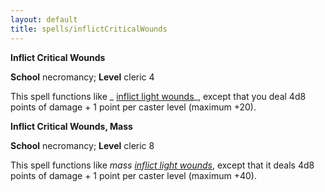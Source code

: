 ```yaml
---
layout: default
title: spells/inflictCriticalWounds
---
```

 **Inflict Critical Wounds**

**School** necromancy; **Level** cleric 4

This spell functions like _ [inflict light wounds](inflictLightWounds#_inflict-light-wounds)_, except that you deal 4d8 points of damage + 1 point per caster level (maximum +20).

**Inflict Critical Wounds, Mass**

**School** necromancy; **Level** cleric 8

This spell functions like _mass [inflict light wounds](inflictLightWounds#_inflict-light-wounds)_, except that it deals 4d8 points of damage + 1 point per caster level (maximum +40).

